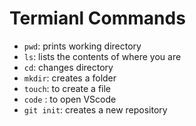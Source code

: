 # Termianl Commands

- `pwd`: prints working directory
- `ls`: lists the contents of where you are
- `cd`: changes directory
- `mkdir`: creates a folder
- `touch`: to create a file
- `code` : to open VScode
- `git init`: creates a new repository
